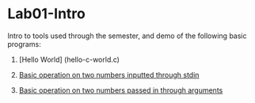 # Lab01-Intro
Intro to tools used through the semester, and demo of the following basic programs:

  1. [Hello World] (hello-c-world.c)

  2. [Basic operation on two numbers inputted through stdin](basicOperation.c)

  3. [Basic operation on two numbers passed in through arguments](basicOperation2.c)
